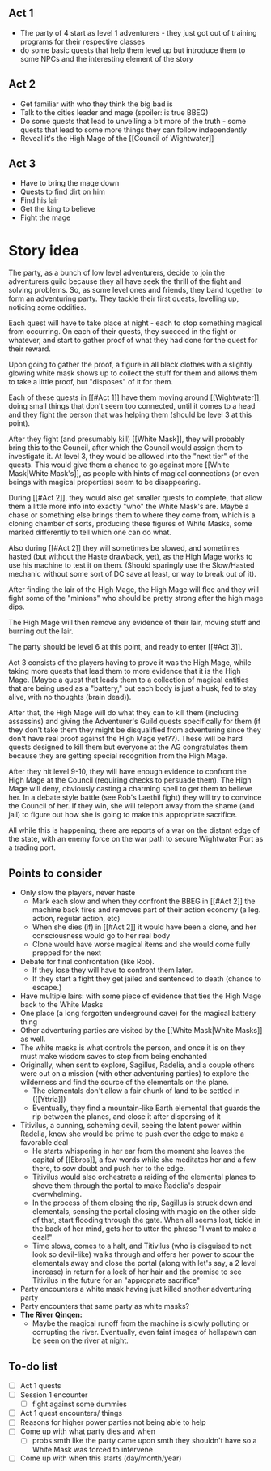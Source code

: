 ## Act 1

- The party of 4 start as level 1 adventurers - they just got out of training programs for their respective classes
- do some basic quests that help them level up but introduce them to some NPCs and the interesting element of the story

## Act 2
- Get familiar with who they think the big bad is
- Talk to the cities leader and mage (spoiler: is true BBEG)
- Do some quests that lead to unveiling a bit more of the truth - some quests that lead to some more things they can follow independently
- Reveal it's the High Mage of the [[Council of Wightwater]]
## Act 3
- Have to bring the mage down
- Quests to find dirt on him
- Find his lair
- Get the king to believe
- Fight the mage

# Story idea
The party, as a bunch of low level adventurers, decide to join the adventurers guild because they all have seek the thrill of the fight and solving problems. So, as some level ones and friends, they band together to form an adventuring party. They tackle their first quests, levelling up, noticing some oddities.

Each quest will have to take place at night - each to stop something magical from occurring. On each of their quests, they succeed in the fight or whatever, and start to gather proof of what they had done for the quest for their reward.

Upon going to gather the proof, a figure in all black clothes with a slightly glowing white mask shows up to collect the stuff for them and allows them to take a little proof, but "disposes" of it for them.

Each of these quests in [[#Act 1]] have them moving around [[Wightwater]], doing small things that don't seem too connected, until it comes to a head and they fight the person that was helping them (should be level 3 at this point).

After they fight (and presumably kill) [[White Mask]], they will probably bring this to the Council, after which the Council would assign them to investigate it. At level 3, they would be allowed into the "next tier" of the quests. This would give them a chance to go against more  [[White Mask|White Mask's]], as people with hints of magical connections (or even beings with magical properties) seem to be disappearing.

During [[#Act 2]], they would also get smaller quests to complete, that allow them a little more info into exactly "who" the White Mask's are. Maybe a chase or something else brings them to where they come from, which is a cloning chamber  of sorts, producing these figures of White Masks, some marked differently to tell which one can do what.

Also during [[#Act 2]] they will sometimes be slowed, and sometimes hasted (but without the Haste drawback, yet), as the High Mage works to use his machine to test it on them. (Should sparingly use the Slow/Hasted mechanic without some sort of DC save at least, or way to break out of it).

After finding the lair of the High Mage, the High Mage will flee and they will fight some of the "minions" who should be pretty strong after the high mage dips.

The High Mage will then remove any evidence of their lair, moving stuff and burning out the lair.

The party should be level 6 at this point, and ready to enter [[#Act 3]].

Act 3 consists of the players having to prove it was the High Mage, while taking more quests that lead them to more evidence that it is the High Mage. (Maybe a quest that leads them to a collection of magical entities that are being used as a "battery," but each body is just a husk, fed to stay alive, with no thoughts (brain dead)).

After that, the High Mage will do what they can to kill them (including assassins) and giving the Adventurer's Guild quests specifically for them (if they don't take them they might be disqualified from adventuring since they don't have real proof against the High Mage yet??). These will be hard quests designed to kill them but everyone at the AG congratulates them because they are getting special recognition from the High Mage.

After they hit level 9-10, they will have enough evidence to confront the High Mage at the Council (requiring checks to persuade them). The High Mage will deny, obviously casting a charming spell to get them to believe her. In a debate style battle (see Rob's Laethil fight) they will try to convince the Council of her. If they win, she will teleport away from the shame (and jail) to figure out how she is going to make this appropriate sacrifice. 

All while this is happening, there are reports of a war on the distant edge of the state, with an enemy force on the war path to secure Wightwater Port as a trading port.

## Points to consider
- Only slow the players, never haste
	- Mark each slow and when they confront the BBEG in [[#Act 2]] the machine back fires and removes part of their action economy (a leg. action, regular action, etc)
	- When she dies (if) in [[#Act 2]] it would have been a clone, and her consciousness would go to her real body
	- Clone would have worse magical items and she would come fully prepped for the next 
- Debate for final confrontation (like Rob).
	- If they lose they will have to confront them later.
	- If they start a fight they get jailed and sentenced to death (chance to escape.)
- Have multiple lairs: with some piece of evidence that ties the High Mage back to the White Masks
- One place (a long forgotten underground cave) for the magical battery thing
- Other adventuring parties are visited by the [[White Mask|White Masks]] as well.
- The white masks is what controls the person, and once it is on they must make wisdom saves to stop from being enchanted
- Originally, when sent to explore, Sagillus, Radelia, and a couple others were out on a mission (with other adventuring parties) to explore the wilderness and find the source of the elementals on the plane. 
	- The elementals don't allow a fair chunk of land to be settled in ([[Yttria]])
	- Eventually, they find a mountain-like Earth elemental that guards the rip between the planes, and close it after dispersing of it
- Titivilus, a cunning, scheming devil, seeing the latent power within Radelia, knew she would be prime to push over the edge to make a favorable deal
	- He starts whispering in her ear from the moment she leaves the capital of [[Ebros]], a few words while she meditates her and a few there, to sow doubt and push her to the edge.
	- Titivilus would also orchestrate a raiding of the elemental planes to shove them through the portal to make Radelia's despair overwhelming.
	- In the process of them closing the rip, Sagillus is struck down and elementals, sensing the portal closing with magic on the other side of that, start flooding through the gate. When all seems lost, tickle in the back of her mind, gets her to utter the phrase "I want to make a deal!"
	- Time slows, comes to a halt, and Titivilus (who is disguised to not look so devil-like) walks through and offers her power to scour the elementals away and close the portal (along with let's say, a 2 level increase) in return for a lock of her hair and the promise to see Titivilus in the future for an "appropriate sacrifice"
- Party encounters a white mask having just killed another adventuring party
- Party encounters that same party as white masks?
- **The River Qinqen:**  
	- Maybe the magical runoff from the machine is slowly polluting or corrupting the river. Eventually, even faint images of hellspawn can be seen on the river at night.
## To-do list
- [ ] Act 1 quests
- [ ] Session 1 encounter
	- [ ] fight against some dummies
- [ ] Act 1 quest encounters/ things
- [ ] Reasons for higher power parties not being able to help
- [ ] Come up with what party dies and when
	- [ ] probs smth like the party came upon smth they shouldn't have so a White Mask was forced to intervene
- [ ] Come up with when this starts (day/month/year)